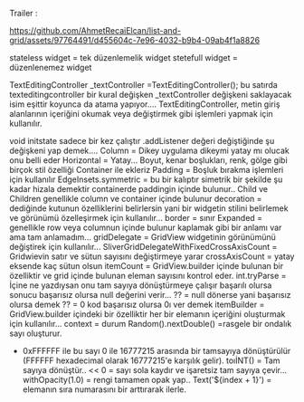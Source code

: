 Trailer :

https://github.com/AhmetRecaiElcan/list-and-grid/assets/97764491/d455604c-7e96-4032-b9b4-09ab4f1a8826






stateless widget = tek düzenlemelik widget
stetefull widget = düzenlenemez widget

TextEditingController _textController =TextEditingController();
 bu satırda texteditingcontroller bir kural değişken _textController değişkeni saklayacak isim eşittir koyunca da atama yapıyor....
 TextEditingController, metin giriş alanlarının içeriğini okumak veya değiştirmek gibi işlemleri yapmak için kullanılır. 

 void initstate sadece bir kez çalıştır 
 .addListener değeri değiştiğinde şu değişkeni yap demek....
 Column = Dikey uygulama dikeymi yatay mı olucak onu belli eder
 Horizontal = Yatay...
 Boyut, kenar boşlukları, renk, gölge gibi birçok stil özelliği Container ile ekleriz
 Padding = Boşluk bırakma işlemleri için kullanılır
 EdgeInsets.symmetric = bu bir kalıptır simetrik bir şekilde şu kadar hizala demektir containerde paddingin içinde bulunur..
 Child ve Children genellikle column ve container içinde bulunur
 decoration = dediğinde kutunun özelliklerini belirlersin yani bir widgetin stilini belirlemek ve görünümü özelleşirmek için kullanılır...
 border = sınır
 Expanded = genellikle row veya columnun içinde bulunur kaplamak gibi bir anlamı var ama tam anlamadım...
 gridDelegate = GridView widgetinin görünümünü değiştirek için kullanılır...
 SliverGridDelegateWithFixedCrossAxisCount = Gridwievin satır ve sütun sayısını değiştirmeye yarar 
 crossAxisCount = yatay eksende kaç sütun olsun
 itemCount = GridView.builder içinde bulunan bir özelliktir ve grid içinde bulunan eleman sayısını kontrol eder.
 int.tryParse = İçine ne yazdıysan onu tam sayıya dönüştürmeye çalışır başarılı olursa sonucu başarısız olursa null değerini verir...
 ?? = null dönerse yani başarısız olursa demek
 ?? = 0 kod başarısız olursa 0ı ver demek
 itemBuilder = GridView.builder içindeki bir özelliktir her bir elemanın içeriğini oluşturmak için kullanılır...
 context = durum
 Random().nextDouble() =rasgele bir ondalık sayı oluşturur.
 * 0xFFFFFF ile bu sayı 0 ile 16777215 arasında bir tamsayıya dönüştürülür (FFFFFF hexadecimal olarak 16777215'e karşılık gelir).
 toıİNT() = Tam sayıya dönüştür..
 << 0 = sayı sola kaydır ve işaretsiz tam sayıya çevir...
 withOpacity(1.0) = rengi tamamen opak yap..
 Text('${index + 1}') = elemanın sıra numarasını bir arttırarak ilerle.



